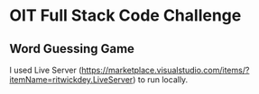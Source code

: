 # OIT Full Stack Code Challenge
## Word Guessing Game

I used Live Server (https://marketplace.visualstudio.com/items/?itemName=ritwickdey.LiveServer) to run locally.
